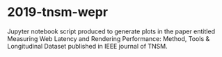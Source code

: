 # 2019-tnsm-wepr
Jupyter notebook script produced to generate plots in the paper entitled Measuring Web Latency and Rendering Performance: Method, Tools &amp; Longitudinal Dataset published in  IEEE journal of TNSM.
